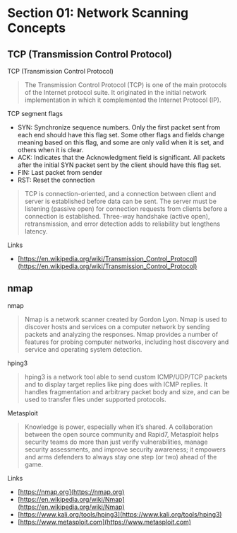 # Section 01: Network Scanning Concepts

## TCP (Transmission Control Protocol)
TCP (Transmission Control Protocol)
> The Transmission Control Protocol (TCP) is one of the main protocols of the Internet protocol suite.
> It originated in the initial network implementation in which it complemented the Internet Protocol (IP).

TCP segment flags 
- SYN: Synchronize sequence numbers. Only the first packet sent from each end should have this flag set. Some other flags and fields change meaning based on this flag, and some are only valid when it is set, and others when it is clear.
- ACK: Indicates that the Acknowledgment field is significant. All packets after the initial SYN packet sent by the client should have this flag set.
- FIN: Last packet from sender
- RST: Reset the connection
 
> TCP is connection-oriented, and a connection between client and server is established before data can be sent.
> The server must be listening (passive open) for connection requests from clients before a connection is established.
> Three-way handshake (active open), retransmission, and error detection adds to reliability but lengthens latency. 
 
Links
- [https://en.wikipedia.org/wiki/Transmission_Control_Protocol](https://en.wikipedia.org/wiki/Transmission_Control_Protocol)

## nmap
nmap
> Nmap is a network scanner created by Gordon Lyon.
> Nmap is used to discover hosts and services on a computer network by sending packets and analyzing the responses.
> Nmap provides a number of features for probing computer networks, including host discovery and service and operating system detection.

hping3
> hping3 is a network tool able to send custom ICMP/UDP/TCP packets and to display target replies like ping does with ICMP replies.
> It handles fragmentation and arbitrary packet body and size, and can be used to transfer files under supported protocols.

Metasploit
> Knowledge is power, especially when it’s shared.
> A collaboration between the open source community and Rapid7, Metasploit helps security teams do more than just verify vulnerabilities, manage security assessments, and improve security awareness; it empowers and arms defenders to always stay one step (or two) ahead of the game.

Links
- [https://nmap.org](https://nmap.org)
- [https://en.wikipedia.org/wiki/Nmap](https://en.wikipedia.org/wiki/Nmap)
- [https://www.kali.org/tools/hping3](https://www.kali.org/tools/hping3)
- [https://www.metasploit.com](https://www.metasploit.com)

